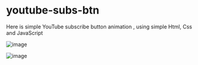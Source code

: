 # youtube-subs-btn
Here is simple YouTube subscribe button animation , using simple Html, Css and JavaScript

![image](https://user-images.githubusercontent.com/76609302/172044808-4f71fa35-c0b6-486a-ab15-dbc17a5e9369.png)

![image](https://user-images.githubusercontent.com/76609302/172044816-7a8fdd18-08a4-4096-954f-7a3f255dae84.png)
